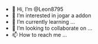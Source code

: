 - 👋 Hi, I’m @Leon8795
- 👀 I’m interested in jogar a addon
- 🌱 I’m currently learning ...
- 💞️ I’m looking to collaborate on ...
- 📫 How to reach me ...

<!---
Leon8795/Leon8795 is a ✨ special ✨ repository because its `README.md` (this file) appears on your GitHub profile.
You can click the Preview link to take a look at your changes.
--->
